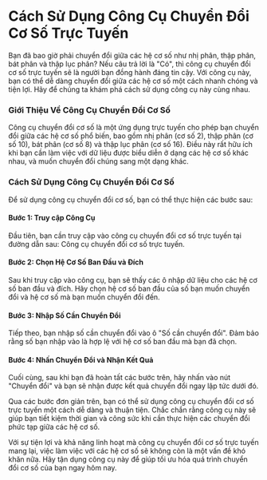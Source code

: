 Cách Sử Dụng Công Cụ Chuyển Đổi Cơ Số Trực Tuyến
================================================

Bạn đã bao giờ phải chuyển đổi giữa các hệ cơ số như nhị phân, thập phân, bát phân và thập lục phân? Nếu câu trả lời là "Có", thì công cụ chuyển đổi cơ số trực tuyến sẽ là người bạn đồng hành đáng tin cậy. Với công cụ này, bạn có thể dễ dàng chuyển đổi giữa các hệ cơ số một cách nhanh chóng và tiện lợi. Hãy để chúng ta khám phá cách sử dụng công cụ này cùng nhau.

### Giới Thiệu Về Công Cụ Chuyển Đổi Cơ Số

Công cụ chuyển đổi cơ số là một ứng dụng trực tuyến cho phép bạn chuyển đổi giữa các hệ cơ số phổ biến, bao gồm nhị phân (cơ số 2), thập phân (cơ số 10), bát phân (cơ số 8) và thập lục phân (cơ số 16). Điều này rất hữu ích khi bạn cần làm việc với dữ liệu được biểu diễn ở dạng các hệ cơ số khác nhau, và muốn chuyển đổi chúng sang một dạng khác.

### Cách Sử Dụng Công Cụ Chuyển Đổi Cơ Số

Để sử dụng công cụ chuyển đổi cơ số, bạn có thể thực hiện các bước sau:

#### Bước 1: Truy cập Công Cụ

Đầu tiên, bạn cần truy cập vào công cụ chuyển đổi cơ số trực tuyến tại đường dẫn sau: Công cụ chuyển đổi cơ số trực tuyến.

#### Bước 2: Chọn Hệ Cơ Số Ban Đầu và Đích

Sau khi truy cập vào công cụ, bạn sẽ thấy các ô nhập dữ liệu cho các hệ cơ số ban đầu và đích. Hãy chọn hệ cơ số ban đầu của số bạn muốn chuyển đổi và hệ cơ số mà bạn muốn chuyển đổi đến.

#### Bước 3: Nhập Số Cần Chuyển Đổi

Tiếp theo, bạn nhập số cần chuyển đổi vào ô "Số cần chuyển đổi". Đảm bảo rằng số bạn nhập vào là hợp lệ với hệ cơ số ban đầu mà bạn đã chọn.

#### Bước 4: Nhấn Chuyển Đổi và Nhận Kết Quả

Cuối cùng, sau khi bạn đã hoàn tất các bước trên, hãy nhấn vào nút "Chuyển đổi" và bạn sẽ nhận được kết quả chuyển đổi ngay lập tức dưới đó.

Qua các bước đơn giản trên, bạn có thể sử dụng công cụ chuyển đổi cơ số trực tuyến một cách dễ dàng và thuận tiện. Chắc chắn rằng công cụ này sẽ giúp bạn tiết kiệm thời gian và công sức khi cần thực hiện các chuyển đổi phức tạp giữa các hệ cơ số.

Với sự tiện lợi và khả năng linh hoạt mà công cụ chuyển đổi cơ số trực tuyến mang lại, việc làm việc với các hệ cơ số sẽ không còn là một vấn đề khó khăn nữa. Hãy tận dụng công cụ này để giúp tối ưu hóa quá trình chuyển đổi cơ số của bạn ngay hôm nay.